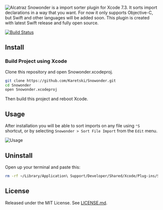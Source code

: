 ![Alcatraz](https://raw.githubusercontent.com/Karetski/Snowonder/master/Resources/GithubHeaderBig.png)
Snowonder is a import sorter plugin for Xcode 7.3. It sorts import declarations in a way that you want. For now it only supports Objective-C, but Swift and other languages will be added soon. This plugin is created with latest Swift release and fully open source. 

[![Build Status](https://travis-ci.org/Karetski/Snowonder.svg)](https://travis-ci.org/Karetski/Snowonder)

## Install

### Build Project using Xcode

Clone this repository and open Snowonder.xcodeproj.

```bash
git clone https://github.com/Karetski/Snowonder.git
cd Snowonder
open Snowonder.xcodeproj
```

Then build this project and reboot Xcode.

## Usage

After installation you will be able to sort imports on any file using `⌃S` shortcut, or by selecting `Snowonder > Sort File Import` from the `Edit` menu.

![Usage](https://raw.githubusercontent.com/Karetski/Snowonder/master/Resources/UsageMenu.png)

## Uninstall

Open up your terminal and paste this:

```bash
rm -rf ~/Library/Application\ Support/Developer/Shared/Xcode/Plug-ins/Snowonder.xcplugin
```

## License

Released under the MIT License. See [LICENSE.md](https://github.com/Karetski/Snowonder/blob/master/LICENSE.md).
